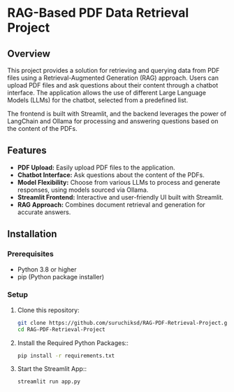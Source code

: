 # RAG-Based PDF Data Retrieval Project

## Overview
This project provides a solution for retrieving and querying data from PDF files using a Retrieval-Augmented Generation (RAG) approach. Users can upload PDF files and ask questions about their content through a chatbot interface. The application allows the use of different Large Language Models (LLMs) for the chatbot, selected from a predefined list.

The frontend is built with Streamlit, and the backend leverages the power of LangChain and Ollama for processing and answering questions based on the content of the PDFs.

## Features
- **PDF Upload:** Easily upload PDF files to the application.
- **Chatbot Interface:** Ask questions about the content of the PDFs.
- **Model Flexibility:** Choose from various LLMs to process and generate responses, using models sourced via Ollama.
- **Streamlit Frontend:** Interactive and user-friendly UI built with Streamlit.
- **RAG Approach:** Combines document retrieval and generation for accurate answers.

## Installation

### Prerequisites
- Python 3.8 or higher
- pip (Python package installer)

### Setup
1. Clone this repository:
   ```bash
   git clone https://github.com/suruchiksd/RAG-PDF-Retrieval-Project.git
   cd RAG-PDF-Retrieval-Project
2. Install the Required Python Packages::
   ```bash
   pip install -r requirements.txt
3. Start the Streamlit App::
   ```bash
   streamlit run app.py
